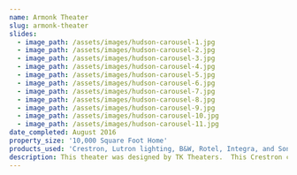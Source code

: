 ```yaml
---
name: Armonk Theater
slug: armonk-theater
slides:
  - image_path: /assets/images/hudson-carousel-1.jpg
  - image_path: /assets/images/hudson-carousel-2.jpg
  - image_path: /assets/images/hudson-carousel-3.jpg
  - image_path: /assets/images/hudson-carousel-4.jpg
  - image_path: /assets/images/hudson-carousel-5.jpg
  - image_path: /assets/images/hudson-carousel-6.jpg
  - image_path: /assets/images/hudson-carousel-7.jpg
  - image_path: /assets/images/hudson-carousel-8.jpg
  - image_path: /assets/images/hudson-carousel-9.jpg
  - image_path: /assets/images/hudson-carousel-10.jpg
  - image_path: /assets/images/hudson-carousel-11.jpg
date_completed: August 2016
property_size: '10,000 Square Foot Home'
products_used: 'Crestron, Lutron lighting, B&W, Rotel, Integra, and Sony'
description: This theater was designed by TK Theaters.  This Crestron controlled theater has audio/video, lighting, and HVAC integration.
---
```


